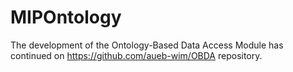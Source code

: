 # MIPOntology
The development of the Ontology-Based Data Access Module has continued on https://github.com/aueb-wim/OBDA repository.
